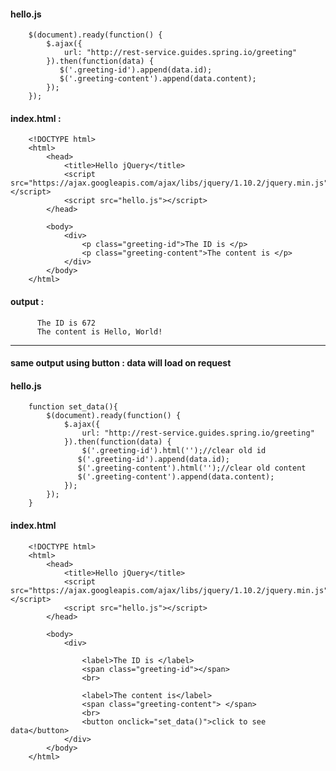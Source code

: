 #### hello.js 

        $(document).ready(function() {
            $.ajax({
                url: "http://rest-service.guides.spring.io/greeting"
            }).then(function(data) {
               $('.greeting-id').append(data.id);
               $('.greeting-content').append(data.content);
            });
        });


#### index.html : 


        <!DOCTYPE html>
        <html>
            <head>
                <title>Hello jQuery</title>
                <script src="https://ajax.googleapis.com/ajax/libs/jquery/1.10.2/jquery.min.js"></script>
                <script src="hello.js"></script>
            </head>

            <body>
                <div>
                    <p class="greeting-id">The ID is </p>
                    <p class="greeting-content">The content is </p>
                </div>
            </body>
        </html>
        
        
#### output : 

          The ID is 672
          The content is Hello, World!


---

#### same output using button : data will load on request 

#### hello.js

        function set_data(){
            $(document).ready(function() {
                $.ajax({
                    url: "http://rest-service.guides.spring.io/greeting"
                }).then(function(data) {
                    $('.greeting-id').html('');//clear old id
                   $('.greeting-id').append(data.id);
                   $('.greeting-content').html('');//clear old content
                   $('.greeting-content').append(data.content);
                });
            });
        }

#### index.html

        <!DOCTYPE html>
        <html>
            <head>
                <title>Hello jQuery</title>
                <script src="https://ajax.googleapis.com/ajax/libs/jquery/1.10.2/jquery.min.js"></script>
                <script src="hello.js"></script>
            </head>

            <body>
                <div>

                    <label>The ID is </label>
                    <span class="greeting-id"></span>
                    <br>

                    <label>The content is</label>
                    <span class="greeting-content"> </span>
                    <br>
                    <button onclick="set_data()">click to see data</button>
                </div>
            </body>
        </html>



